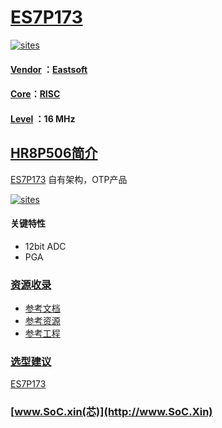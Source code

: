 ﻿# [ES7P173](https://github.com/SoCXin/ES7P173)

[![sites](http://182.61.61.133/link/resources/SoC.png)](http://www.SoC.Xin)

#### [Vendor](https://github.com/SoCXin/Vendor) ：[Eastsoft](http://www.essemi.com/)
#### [Core](https://github.com/SoCXin/RISC)：[RISC](https://github.com/SoCXin/RISC)
#### [Level](https://github.com/SoCXin/Level) ：16 MHz

## [HR8P506简介](https://github.com/SoCXin/ES7P173/wiki)

[ES7P173](https://github.com/SoCXin/ES7P173) 自有架构，OTP产品

[![sites](docs/ES7P173.png)](http://www.essemi.com/product/15.html)

#### 关键特性

* 12bit ADC
* PGA


### [资源收录](https://github.com/SoCXin/ES7P173)

* [参考文档](docs/)
* [参考资源](src/)
* [参考工程](project/)

### [选型建议](https://github.com/SoCXin)

[ES7P173](https://github.com/SoCXin/ES7P173)

###  [www.SoC.xin(芯)](http://www.SoC.Xin)
